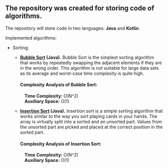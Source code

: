 <h2><b>The repository was created for storing code of algorithms.</b></h2>

The repository will store code in two languages: <b>Java</b> and <b>Kotlin</b>.

Implemented algorithms:
 * Sorting:
   * <b>[Bubble Sort](https://www.geeksforgeeks.org/bubble-sort/ "Bubble Sort – Data Structure and Algorithm Tutorials") (Java).</b>
     Bubble Sort is the simplest sorting algorithm that works by repeatedly swapping the adjacent elements if they are in the wrong order.
     This algorithm is not suitable for large data sets as its average and worst-case time complexity is quite high.
     <b><h4>Complexity Analysis of Bubble Sort:</h4></b>
     &emsp;<b>Time Complexity:</b> O(N^2)
     </br>&emsp;<b>Auxiliary Space:</b> O(1)

   * <b>[Insertion Sort](https://www.geeksforgeeks.org/insertion-sort/ "Insertion Sort – Data Structure and Algorithm Tutorials") (Java).</b>
    Insertion sort is a simple sorting algorithm that works similar to the way you sort playing cards in your hands.
    The array is virtually split into a sorted and an unsorted part. Values from the unsorted part are picked and placed at the correct position in the sorted part.
    <b><h4>Complexity Analysis of Insertion Sort:</h4></b>
    &emsp;<b>Time Complexity:</b> O(N^2)
    </br>&emsp;<b>Auxiliary Space:</b> O(1)
